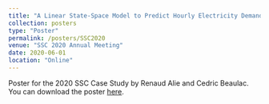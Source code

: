 ```yaml
---
title: "A Linear State-Space Model to Predict Hourly Electricity Demand"
collection: posters
type: "Poster"
permalink: /posters/SSC2020
venue: "SSC 2020 Annual Meeting"
date: 2020-06-01
location: "Online"
---
```

Poster for the 2020 SSC Case Study by Renaud Alie and Cedric Beaulac.  You can download the poster [here](http://cedricbeaulac.github.io/files/Poster_Final.pdf).
